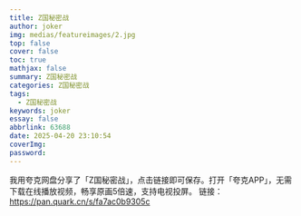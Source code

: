 ```yaml
---
title: Z国秘密战
author: joker
img: medias/featureimages/2.jpg
top: false
cover: false
toc: true
mathjax: false
summary: Z国秘密战
categories: Z国秘密战
tags:
  - Z国秘密战
keywords: joker
essay: false
abbrlink: 63688
date: 2025-04-20 23:10:54
coverImg:
password:
---
```


我用夸克网盘分享了「Z国秘密战」，点击链接即可保存。打开「夸克APP」，无需下载在线播放视频，畅享原画5倍速，支持电视投屏。
链接：https://pan.quark.cn/s/fa7ac0b9305c
